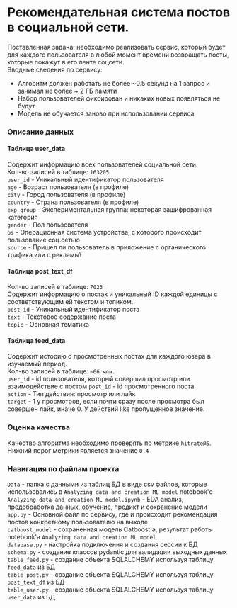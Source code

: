 # Рекомендательная система постов в социальной сети.
Поставленная задача: необходимо реализовать сервис, который будет для каждого пользователя в любой момент времени возвращать посты, 
которые покажут в его ленте соцсети.\
Вводные сведения по сервису:
- Алгоритм должен работать не более ~0.5 секунд на 1 запрос и занимал не более ~ 2 ГБ памяти
- Набор пользователей фиксирован и никаких новых появляться не будут 
- Модель не обучается заново при использовании сервиса
### Описание данных
#### Таблица user_data
Содержит информацию всех пользователей социальной сети.\
Кол-во записей в таблице: `163205`\
`user_id` - Уникальный идентификатор пользователя\
`age` - Возраст пользователя (в профиле)\
`city` - Город пользователя (в профиле)\
`country` - Страна пользователя (в профиле)\
`exp_group` - Экспериментальная группа: некоторая зашифрованная категория\
`gender` - Пол пользователя\
`os` - Операционная система устройства, с которого происходит пользование соц.сетью\
`source` - Пришел ли пользователь в приложение с органического трафика или с рекламы\
#### Таблица post_text_df
Кол-во записей в таблице: `7023`\
Содержит информацию о постах и уникальный ID каждой единицы с соответствующим ей текстом и топиком.\
`post_id` - Уникальный идентификатор поста \
`text` - Текстовое содержание поста\
`topic` - Основная тематика
#### Таблица feed_data
Содержит историю о просмотренных постах для каждого юзера в изучаемый период.\
Кол-во записей в таблице: `~66 млн.`\
`user_id` - id пользователя, который совершил просмотр или взаимодействие с постом
`post_id` - 	id просмотренного поста\
`action` - 	Тип действия: просмотр или лайк\
`target` - 1 у просмотров, если почти сразу после просмотра был совершен лайк, иначе 0. У действий like пропущенное значение.
### Оценка качества
Качество алгоритма необходимо проверять по метрике `hitrate@5`. Нижний порог метрики является значение `0.4` 
### Навигация по файлам проекта
`Data` - папка с данными из таблиц БД в виде csv файлов, которые использовались в `Analyzing data and creation ML model` notebook'е \
`Analyzing data and creation ML model.ipynb` - EDA анализ, предобработка данных, обучение, предикт и сохранение модели\
`app.py` - Основной файл по сервису, где и происходит рекомендация постов конкретному пользователю на выходе\
`catboost_model` - сохраненная модель Catboost'а, результат работы notebook'а `Analyzing data and creation ML model`\
`database.py` - настройка подключения и создания сессии к БД\
`schema.py` - создание классов pydantic для валидации выходных данных\
`table_feed.py` - создание объекта SQLALCHEMY используя таблицу `feed_data` из БД\
`table_post.py` - создание объекта SQLALCHEMY используя таблицу `post_text_df` из БД\
`table_user.py` - создание объекта SQLALCHEMY используя таблицу `user_data` из БД
